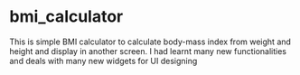 # bmi_calculator
 This is simple BMI calculator to calculate body-mass index from weight and height and display in another screen. I had learnt many new functionalities and deals with many new widgets for UI designing 
